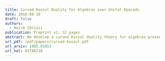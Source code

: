 ```yaml
---
title: Curved Koszul Duality for Algebras over Unital Operads
date: 2018-08-10
draft: false
authors:
  - Najib Idrissi
publication: Preprint v2, 32 pages
abstract: We develop a curved Koszul duality theory for algebras presented by quadratic-linear-constant relations over binary unital operads. As an application, we study Poisson $n$-algebras given by polynomial functions on a standard shifted symplectic space. We compute explicit resolutions of these algebras using curved Koszul duality. We use these resolutions to compute derived enveloping algebras and factorization homology on parallelized simply connected closed manifolds of these Poisson $n$-algebras.
url_pdf: /pdf/papers/curved-koszul.pdf
url_arxiv: 1805.01853
url_hal: 01786218
---
```

